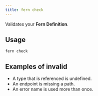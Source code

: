 ```yaml
---
title: fern check
---
```


Validates your **Fern Definition**.

## Usage

<!-- markdownlint-disable MD040 -->

```
fern check
```

## Examples of invalid

- A type that is referenced is undefined.
- An endpoint is missing a path.
- An error name is used more than once.
